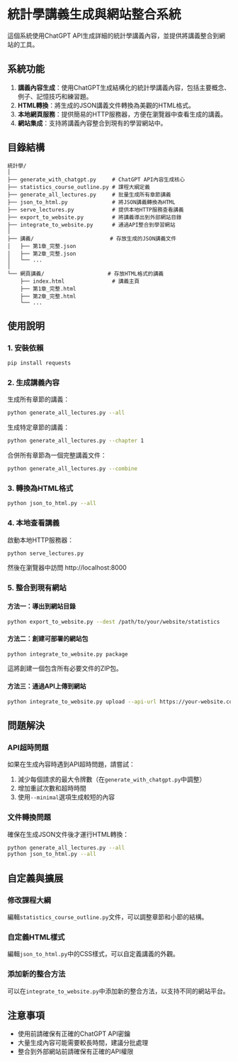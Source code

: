 # 統計學講義生成與網站整合系統

這個系統使用ChatGPT API生成詳細的統計學講義內容，並提供將講義整合到網站的工具。

## 系統功能

1. **講義內容生成**：使用ChatGPT生成結構化的統計學講義內容，包括主要概念、例子、記憶技巧和練習題。
2. **HTML轉換**：將生成的JSON講義文件轉換為美觀的HTML格式。
3. **本地網頁服務**：提供簡易的HTTP服務器，方便在瀏覽器中查看生成的講義。
4. **網站集成**：支持將講義內容整合到現有的學習網站中。

## 目錄結構

```
統計學/
│
├── generate_with_chatgpt.py     # ChatGPT API內容生成核心
├── statistics_course_outline.py # 課程大綱定義
├── generate_all_lectures.py     # 批量生成所有章節講義
├── json_to_html.py              # 將JSON講義轉換為HTML
├── serve_lectures.py            # 提供本地HTTP服務查看講義
├── export_to_website.py         # 將講義導出到外部網站目錄
├── integrate_to_website.py      # 通過API整合到學習網站
│
├── 講義/                        # 存放生成的JSON講義文件
│   ├── 第1章_完整.json
│   ├── 第2章_完整.json
│   └── ...
│
└── 網頁講義/                    # 存放HTML格式的講義
    ├── index.html               # 講義主頁
    ├── 第1章_完整.html
    ├── 第2章_完整.html
    └── ...
```

## 使用說明

### 1. 安裝依賴

```bash
pip install requests
```

### 2. 生成講義內容

生成所有章節的講義：

```bash
python generate_all_lectures.py --all
```

生成特定章節的講義：

```bash
python generate_all_lectures.py --chapter 1
```

合併所有章節為一個完整講義文件：

```bash
python generate_all_lectures.py --combine
```

### 3. 轉換為HTML格式

```bash
python json_to_html.py --all
```

### 4. 本地查看講義

啟動本地HTTP服務器：

```bash
python serve_lectures.py
```

然後在瀏覽器中訪問 http://localhost:8000

### 5. 整合到現有網站

#### 方法一：導出到網站目錄

```bash
python export_to_website.py --dest /path/to/your/website/statistics
```

#### 方法二：創建可部署的網站包

```bash
python integrate_to_website.py package
```

這將創建一個包含所有必要文件的ZIP包。

#### 方法三：通過API上傳到網站

```bash
python integrate_to_website.py upload --api-url https://your-website.com/api --api-key YOUR_API_KEY
```

## 問題解決

### API超時問題

如果在生成內容時遇到API超時問題，請嘗試：

1. 減少每個請求的最大令牌數（在`generate_with_chatgpt.py`中調整）
2. 增加重試次數和超時時間
3. 使用`--minimal`選項生成較短的內容

### 文件轉換問題

確保在生成JSON文件後才運行HTML轉換：

```bash
python generate_all_lectures.py --all
python json_to_html.py --all
```

## 自定義與擴展

### 修改課程大綱

編輯`statistics_course_outline.py`文件，可以調整章節和小節的結構。

### 自定義HTML樣式

編輯`json_to_html.py`中的CSS樣式，可以自定義講義的外觀。

### 添加新的整合方法

可以在`integrate_to_website.py`中添加新的整合方法，以支持不同的網站平台。

## 注意事項

- 使用前請確保有正確的ChatGPT API密鑰
- 大量生成內容可能需要較長時間，建議分批處理
- 整合到外部網站前請確保有正確的API權限 